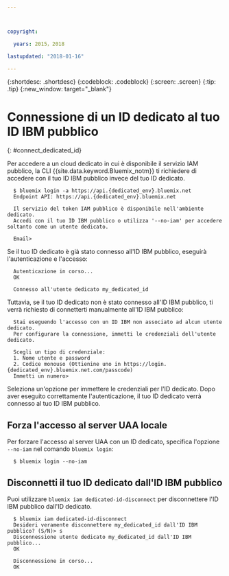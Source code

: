 ```yaml
---



copyright:

  years: 2015，2018

lastupdated: "2018-01-16"

---
```


{:shortdesc: .shortdesc}
{:codeblock: .codeblock}
{:screen: .screen}
{:tip: .tip}
{:new_window: target="_blank"}

# Connessione di un ID dedicato al tuo ID IBM pubblico
{: #connect_dedicated_id}

Per accedere a un cloud dedicato in cui è disponibile il servizio IAM pubblico, la CLI {{site.data.keyword.Bluemix_notm}} ti richiedere di accedere con il tuo ID IBM pubblico invece del tuo ID dedicato.


```
  $ bluemix login -a https://api.{dedicated_env}.bluemix.net
  Endpoint API: https://api.{dedicated_env}.bluemix.net

  Il servizio del token IAM pubblico è disponibile nell'ambiente dedicato.
  Accedi con il tuo ID IBM pubblico o utilizza '--no-iam' per accedere soltanto come un utente dedicato.

  Email>
```

Se il tuo ID dedicato è già stato connesso all'ID IBM pubblico, eseguirà l'autenticazione e l'accesso:

```
  Autenticazione in corso...
  OK

  Connesso all'utente dedicato my_dedicated_id
```

Tuttavia, se il tuo ID dedicato non è stato connesso all'ID IBM pubblico, ti verrà richiesto di connetterti manualmente all'ID IBM pubblico:

```
  Stai eseguendo l'accesso con un ID IBM non associato ad alcun utente dedicato.
  Per configurare la connessione, immetti le credenziali dell'utente dedicato.

  Scegli un tipo di credenziale:
  1. Nome utente e password
  2. Codice monouso (Ottienine uno in https://login.{dedicated_env}.bluemix.net.com/passcode)
  Immetti un numero>
```

Seleziona un'opzione per immettere le credenziali per l'ID dedicato. Dopo aver eseguito correttamente l'autenticazione, il tuo ID dedicato verrà connesso al tuo ID IBM pubblico.

## Forza l'accesso al server UAA locale

Per forzare l'accesso al server UAA con un ID dedicato, specifica l'opzione `--no-iam` nel comando `bluemix login`:

```
  $ bluemix login --no-iam
```

## Disconnetti il tuo ID dedicato dall'ID IBM pubblico 

Puoi utilizzare `bluemix iam dedicated-id-disconnect` per disconnettere l'ID IBM pubblico dall'ID dedicato.

```
  $ bluemix iam dedicated-id-disconnect
  Desideri veramente disconnettere my_dedicated_id dall'ID IBM pubblico? (S/N)> s
  Disconnessione utente dedicato my_dedicated_id dall'ID IBM pubblico...
  OK

  Disconnessione in corso...
  OK
```
